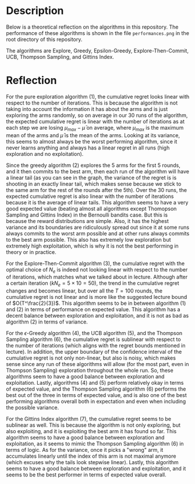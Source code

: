 # Description

Below is a theoretical reflection on the algorithms in this repository. The performance of these algorithms is shown in the file `performances.png` in the root directory of this repository.

The algorithms are Explore, Greedy, Epsilon-Greedy, Explore-Then-Commit, UCB, Thompson Sampling, and Gittins Index.

# Reflection

For the pure exploration algorithm (1), the cumulative regret looks linear with respect to the number of iterations. This is because the algorithm is not taking into account the information it has about the arms and is just exploring the arms randomly, so on average in our $30$ runs of the algorithm, the expected cumulative regret is linear with the number of iterations as at each step we are losing $\mu_{max} - \bar{\mu}$ on average, where $\mu_{max}$ is the maximum mean of the arms and $\bar{\mu}$ is the mean of the arms. Looking at its variance, this seems to almost always be the worst performing algorithm, since it never learns anything and always has a linear regret in all runs (high exploration and no exploitation).

Since the greedy algorithm (2) explores the 5 arms for the first 5 rounds, and it then commits to the best arm, then each run of the algorithm will have a linear tail (as you can see in the graph, the variance of the regret is is shooting in an exactly linear tail, which makes sense because we stick to the same arm for the rest of the rounds after the 5th). Over the 30 runs, the expected cumulative regret is also linear with the number of iterations because it is the average of linear tails. This algorithm seems to have a very good expected value (beating almost all algorithms except Thomopson Sampling and Gittins Index) in the Bernoulli bandits case. But this is because the reward distributions are simple. Also, it has the highest variance and its boundaries are ridiculously spread out since it at some runs always commits to the worst arm possible and at other runs always commits to the best arm possible. This also has extremely low exploration but extremely high exploitation, which is why it is not the best performing in theory or in practice.

For the Explore-Then-Commit algorithm (3), the cumulative regret with the optimal choice of $N_e$ is indeed not looking linear with respect to the number of iterations, which matches what we talked about in lecture. Although after a certain iteration ($kN_e=5\times 10=50$), the trend in the cumulative regret changes and becomes linear, but over all the $T=100$ rounds, the cumulative regret is not linear and is more like the suggested lecture bound of $O(T^\frac{2}{3})$. This algorithm seems to be in between algorithm (1) and (2) in terms of performance on expected value. This algorithm has a decent balance between exploration and exploitation, and it is not as bad as algorithm (2) in terms of variance.

For the $\epsilon$-Greedy algorithm (4), the UCB algorithm (5), and the Thompson Sampling algorithm (6), the cumulative regret is sublinear with respect to the number of iterations (which aligns with the regret bounds mentioned in lecture). In addition, the upper boundary of the confidence interval of the cumulative regret is not only non-linear, but also is noisy, which makes sense since any run of these algorithms will allow (for the most part, even in Thompson Sampling) exploration throughout the whole run. So, these algorithms seem to have a good balance between exploration and exploitation. Lastly, algorithms (4) and (5) perform relatively okay in terms of expected value, and the Thompson Sampling algorithm (6) performs the best out of the three in terms of expected value, and is also one of the best performing algorithms overall both in expectation and even when including the possible variance.

For the Gittins Index algorithm (7), the cumulative regret seems to be sublinear as well. This is because the algorithm is not only exploring, but also exploiting, and it is exploiting the best arm it has found so far. This algorithm seems to have a good balance between exploration and exploitation, as it seems to mimic the Thompson Sampling algorithm (6) in terms of logic. As for the variance, once it picks a "wrong" arm, it accumulates linearly until the index of this arm is not maximal anymore (which excuses why the tails look stepwise linear). Lastly, this algorithm seems to have a good balance between exploration and exploitation, and it seems to be the best performer in terms of expected value overall.